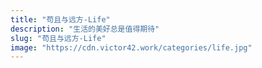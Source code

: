```yaml
---
title: "苟且与远方-Life"
description: "生活的美好总是值得期待"
slug: "苟且与远方-Life"
image: "https://cdn.victor42.work/categories/life.jpg"
---
```

